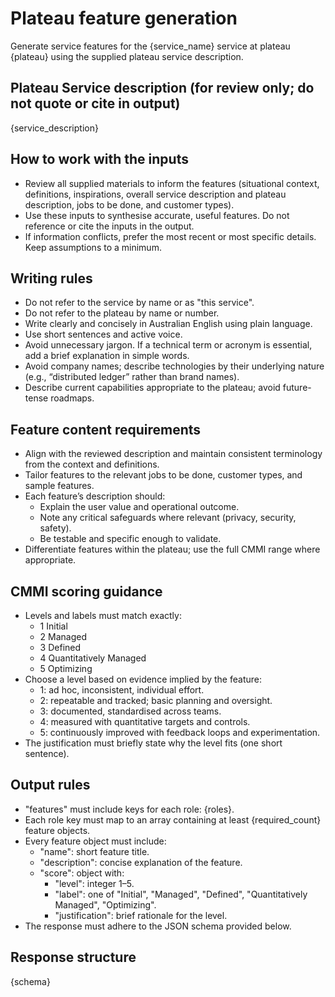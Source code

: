 # Plateau feature generation

Generate service features for the {service_name} service at plateau {plateau} using the supplied plateau service description.

## Plateau Service description (for review only; do not quote or cite in output)

{service_description}

## How to work with the inputs

- Review all supplied materials to inform the features (situational context, definitions, inspirations, overall service description and plateau description, jobs to be done, and customer types).
- Use these inputs to synthesise accurate, useful features. Do not reference or cite the inputs in the output.
- If information conflicts, prefer the most recent or most specific details. Keep assumptions to a minimum.

## Writing rules

- Do not refer to the service by name or as "this service".
- Do not refer to the plateau by name or number.
- Write clearly and concisely in Australian English using plain language.
- Use short sentences and active voice.
- Avoid unnecessary jargon. If a technical term or acronym is essential, add a brief explanation in simple words.
- Avoid company names; describe technologies by their underlying nature (e.g., “distributed ledger” rather than brand names).
- Describe current capabilities appropriate to the plateau; avoid future-tense roadmaps.

## Feature content requirements

- Align with the reviewed description and maintain consistent terminology from the context and definitions.
- Tailor features to the relevant jobs to be done, customer types, and sample features.
- Each feature’s description should:
  - Explain the user value and operational outcome.
  - Note any critical safeguards where relevant (privacy, security, safety).
  - Be testable and specific enough to validate.
- Differentiate features within the plateau; use the full CMMI range where appropriate.

## CMMI scoring guidance

- Levels and labels must match exactly:
  - 1 Initial
  - 2 Managed
  - 3 Defined
  - 4 Quantitatively Managed
  - 5 Optimizing
- Choose a level based on evidence implied by the feature:
  - 1: ad hoc, inconsistent, individual effort.
  - 2: repeatable and tracked; basic planning and oversight.
  - 3: documented, standardised across teams.
  - 4: measured with quantitative targets and controls.
  - 5: continuously improved with feedback loops and experimentation.
- The justification must briefly state why the level fits (one short sentence).

## Output rules

- "features" must include keys for each role: {roles}.
- Each role key must map to an array containing at least {required_count} feature objects.
- Every feature object must include:
  - "name": short feature title.
  - "description": concise explanation of the feature.
  - "score": object with:
    - "level": integer 1–5.
    - "label": one of "Initial", "Managed", "Defined", "Quantitatively Managed", "Optimizing".
    - "justification": brief rationale for the level.
- The response must adhere to the JSON schema provided below.
 
## Response structure

{schema}
